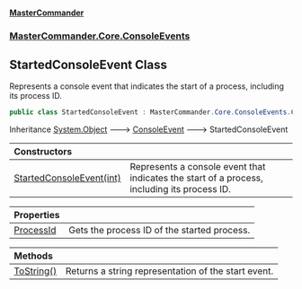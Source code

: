 #### [MasterCommander](MasterCommander.md 'MasterCommander')
### [MasterCommander.Core.ConsoleEvents](MasterCommander.md#MasterCommander.Core.ConsoleEvents 'MasterCommander.Core.ConsoleEvents')

## StartedConsoleEvent Class

Represents a console event that indicates the start of a process, including its process ID.

```csharp
public class StartedConsoleEvent : MasterCommander.Core.ConsoleEvents.ConsoleEvent
```

Inheritance [System.Object](https://docs.microsoft.com/en-us/dotnet/api/System.Object 'System.Object') &#129106; [ConsoleEvent](ConsoleEvent.md 'MasterCommander.Core.ConsoleEvents.ConsoleEvent') &#129106; StartedConsoleEvent

| Constructors | |
| :--- | :--- |
| [StartedConsoleEvent(int)](StartedConsoleEvent.StartedConsoleEvent(int).md 'MasterCommander.Core.ConsoleEvents.StartedConsoleEvent.StartedConsoleEvent(int)') | Represents a console event that indicates the start of a process, including its process ID. |

| Properties | |
| :--- | :--- |
| [ProcessId](StartedConsoleEvent.ProcessId.md 'MasterCommander.Core.ConsoleEvents.StartedConsoleEvent.ProcessId') | Gets the process ID of the started process. |

| Methods | |
| :--- | :--- |
| [ToString()](StartedConsoleEvent.ToString().md 'MasterCommander.Core.ConsoleEvents.StartedConsoleEvent.ToString()') | Returns a string representation of the start event. |
